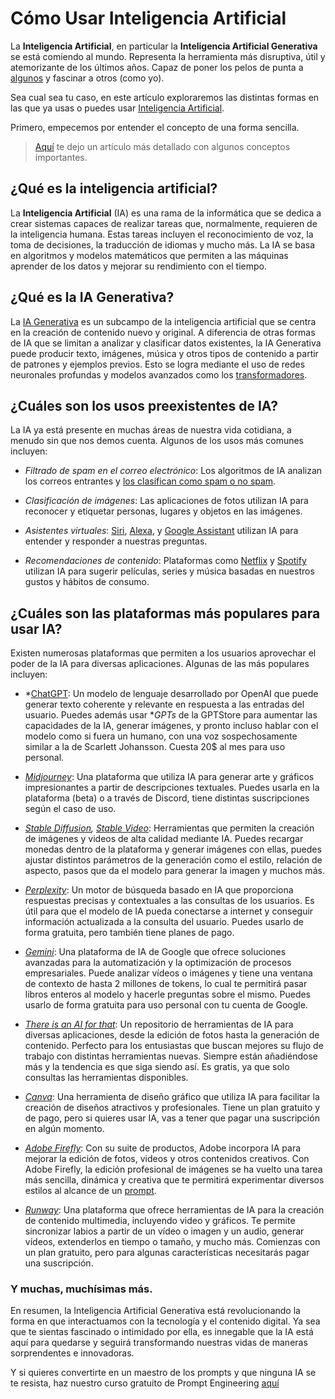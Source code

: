 # Cómo Usar Inteligencia Artificial

La **Inteligencia Artificial**, en particular la **Inteligencia Artificial Generativa** se está comiendo al mundo. Representa la herramienta más disruptiva, útil y atemorizante de los últimos años. Capaz de poner los pelos de punta a [algunos](https://www.nationalgeographic.es/ciencia/2023/06/inteligencia-artificial-por-que-asusta-valle-inquietante) y fascinar a otros (como yo).

Sea cual sea tu caso, en este artículo exploraremos las distintas formas en las que ya usas o puedes usar [Inteligencia Artificial](https://es.wikipedia.org/wiki/Inteligencia_artificial).

Primero, empecemos por entender el concepto de una forma sencilla. 

> [Aquí](https://4geeks.com/lesson/artificial-intelligence-in-simple-terms) te dejo un artículo más detallado con algunos conceptos importantes.

## ¿Qué es la inteligencia artificial?
La **Inteligencia Artificial** (IA) es una rama de la informática que se dedica a crear sistemas capaces de realizar tareas que, normalmente, requieren de la inteligencia humana. Estas tareas incluyen el reconocimiento de voz, la toma de decisiones, la traducción de idiomas y mucho más. La IA se basa en algoritmos y modelos matemáticos que permiten a las máquinas aprender de los datos y mejorar su rendimiento con el tiempo.

## ¿Qué es la IA Generativa?

La [IA Generativa](https://es.wikipedia.org/wiki/Inteligencia_artificial_generativa) es un subcampo de la inteligencia artificial que se centra en la creación de contenido nuevo y original. A diferencia de otras formas de IA que se limitan a analizar y clasificar datos existentes, la IA Generativa puede producir texto, imágenes, música y otros tipos de contenido a partir de patrones y ejemplos previos. Esto se logra mediante el uso de redes neuronales profundas y modelos avanzados como los [transformadores](https://la.blogs.nvidia.com/blog/que-es-un-modelo-transformer/).

## ¿Cuáles son los usos preexistentes de IA?

La IA ya está presente en muchas áreas de nuestra vida cotidiana, a menudo sin que nos demos cuenta. Algunos de los usos más comunes incluyen:

- *Filtrado de spam en el correo electrónico*: Los algoritmos de IA analizan los correos entrantes y [los clasifican como spam o no spam](https://genuinocloud.com/blog/como-funciona-un-antispam-con-inteligencia-artificial/).

- *Clasificación de imágenes*: Las aplicaciones de fotos utilizan IA para reconocer y etiquetar personas, lugares y objetos en las imágenes.
- *Asistentes virtuales*: [Siri](https://www.apple.com/siri/), [Alexa](https://www.amazon.com/-/es/Alexa-Skills/b?ie=UTF8&node=13727921011), y [Google Assistant](https://assistant.google.com/) utilizan IA para entender y responder a nuestras preguntas.
- *Recomendaciones de contenido*: Plataformas como [Netflix](https://www.netflix.com/) y [Spotify](https://www.spotify.com/) utilizan IA para sugerir películas, series y música basadas en nuestros gustos y hábitos de consumo.

## ¿Cuáles son las plataformas más populares para usar IA?

Existen numerosas plataformas que permiten a los usuarios aprovechar el poder de la IA para diversas aplicaciones. Algunas de las más populares incluyen:

- *[ChatGPT](https://www.openai.com/chatgpt): Un modelo de lenguaje desarrollado por OpenAI que puede generar texto coherente y relevante en respuesta a las entradas del usuario. Puedes además usar **GPTs* de la GPTStore para aumentar las capacidades de la IA, generar imágenes, y pronto incluso hablar con el modelo como si fuera un humano, con una voz sospechosamente similar a la de Scarlett Johansson. Cuesta 20$ al mes para uso personal.


- *[Midjourney](https://www.midjourney.com/)*: Una plataforma que utiliza IA para generar arte y gráficos impresionantes a partir de descripciones textuales. Puedes usarla en la plataforma (beta) o a través de Discord, tiene distintas suscripciones según el caso de uso.

- *[Stable Diffusion](https://stability.ai/), [Stable Video](https://www.stablevideo.com/generate)*: Herramientas que permiten la creación de imágenes y videos de alta calidad mediante IA. Puedes recargar monedas dentro de la plataforma y generar imágenes con ellas, puedes ajustar distintos parámetros de la generación como el estilo, relación de aspecto, pasos que da el modelo para generar la imagen y muchos más.

- *[Perplexity](https://www.perplexity.ai/)*: Un motor de búsqueda basado en IA que proporciona respuestas precisas y contextuales a las consultas de los usuarios. Es útil para que el modelo de IA pueda conectarse a internet y conseguir información actualizada a la consulta del usuario. Puedes usarlo de forma gratuita, pero también tiene planes de pago.


- *[Gemini](https://gemini.google.com/app?hl=es)*: Una plataforma de IA de Google que ofrece soluciones avanzadas para la automatización y la optimización de procesos empresariales. Puede analizar vídeos o imágenes y tiene una ventana de contexto de hasta 2 millones de tokens, lo cual te permitirá pasar libros enteros al modelo y hacerle preguntas sobre el mismo. Puedes usarlo de forma gratuita para uso personal con tu cuenta de Google.


- *[There is an AI for that](https://theresanaiforthat.com/)*: Un repositorio de herramientas de IA para diversas aplicaciones, desde la edición de fotos hasta la generación de contenido. Perfecto para los entusiastas que buscan mejores su flujo de trabajo con distintas herramientas nuevas. Siempre están añadiéndose más y la tendencia es que siga siendo así. Es gratis, ya que solo consultas las herramientas disponibles.


- *[Canva](https://www.canva.com/)*: Una herramienta de diseño gráfico que utiliza IA para facilitar la creación de diseños atractivos y profesionales. Tiene un plan gratuito y de pago, pero si quieres usar IA, vas a tener que pagar una suscripción en algún momento.


- *[Adobe Firefly](https://www.adobe.com/es/products/firefly.html)*: Con su suite de productos, Adobe incorpora IA para mejorar la edición de fotos, videos y otros contenidos creativos. Con Adobe Firefly, la edición profesional de imágenes se ha vuelto una tarea más sencilla, dinámica y creativa que te permitirá experimentar diversos estilos al alcance de un [prompt](https://4geeks.com/es/lesson/que-es-un-prompt).



- *[Runway](https://runwayml.com/)*: Una plataforma que ofrece herramientas de IA para la creación de contenido multimedia, incluyendo video y gráficos. Te permite sincronizar labios a partir de un vídeo o imagen y un audio, generar vídeos, extenderlos en tiempo o tamaño, y mucho más. Comienzas con un plan gratuito, pero para algunas características necesitarás pagar una suscripción.

### Y muchas, muchísimas más.

En resumen, la Inteligencia Artificial Generativa está revolucionando la forma en que interactuamos con la tecnología y el contenido digital. Ya sea que te sientas fascinado o intimidado por ella, es innegable que la IA está aquí para quedarse y seguirá transformando nuestras vidas de maneras sorprendentes e innovadoras.

Y si quieres convertirte en un maestro de los prompts y que ninguna IA se te resista, haz nuestro curso gratuito de Prompt Engineering [aquí](https://4geeks.com/interactive-exercise/prompt-engineering-exercise-course)